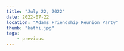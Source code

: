 ```yaml
---
title: "July 22, 2022"
date: 2022-07-22
location: "Adams Friendship Reunion Party"
thumb: "kathi.jpg"
tags: 
    - previous
---
```

